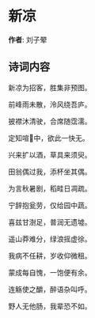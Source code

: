 # 新凉

**作者**: 刘子翚

## 诗词内容

新凉为招客，胜集非预图。

前峰雨未散，泠风绕吾庐。

披襟沐清驶，合席随霑濡。

定知喧𫍢中，欲此一快无。

兴来扩以酒，草具来须臾。

田翁偶过我，添杯坐其偶。

为言秋暑剧，稻畦日凋疏。

宁辞抱瓮劳，仅给园中蔬。

喜兹甘澍足，普润无遗墟。

遥山莽难分，绿浪摇虚徐。

我病不任耕，岁收仰微租。

蒙成每自愧，一饱便有余。

连觞使之釂，醉语杂叫呼。

野人无他肠，我辈恐不如。


